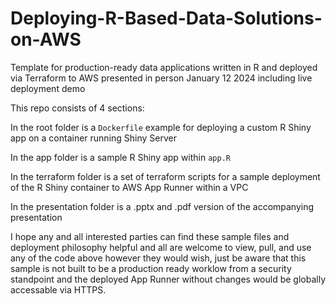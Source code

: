 # Deploying-R-Based-Data-Solutions-on-AWS
Template for production-ready data applications written in R and deployed via Terraform to AWS presented in person January 12 2024 including live deployment demo

This repo consists of 4 sections: 

In the root folder is a `Dockerfile` example for deploying a custom R Shiny app on a container running Shiny Server

In the app folder is a sample R Shiny app within `app.R`

In the terraform folder is a set of terraform scripts for a sample deployment of the R Shiny container to AWS App Runner within a VPC

In the presentation folder is a .pptx and .pdf version of the accompanying presentation

I hope any and all interested parties can find these sample files and deployment philosophy helpful and all are welcome to view, pull, and use any of the code above however they would wish, just be aware that this sample is not built to be a production ready worklow from a security standpoint and the deployed App Runner without changes would be globally accessable via HTTPS. 
